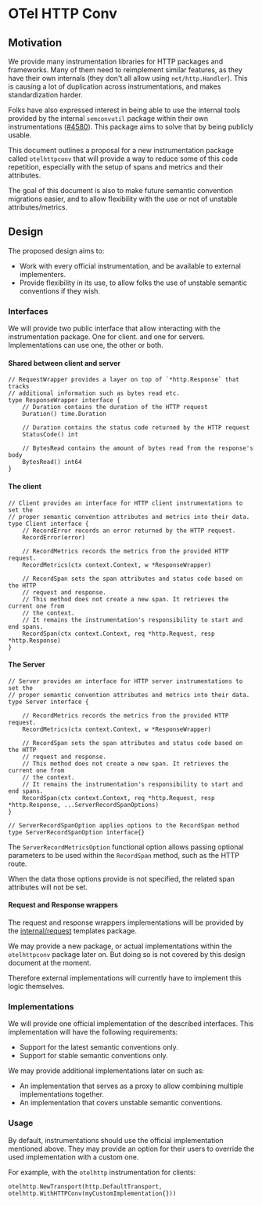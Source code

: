 # OTel HTTP Conv

## Motivation

We provide many instrumentation libraries for HTTP packages and frameworks.
Many of them need to reimplement similar features, as they have their own
internals (they don't all allow using `net/http.Handler`).
This is causing a lot of duplication across instrumentations, and makes
standardization harder.

Folks have also expressed interest in being able to use the internal tools
provided by the internal `semconvutil` package within their own
instrumentations ([#4580](https://github.com/open-telemetry/opentelemetry-go-contrib/issues/4580)).
This package aims to solve that by being publicly usable.

This document outlines a proposal for a new instrumentation package called
`otelhttpconv` that will provide a way to reduce some of this code repetition,
especially with the setup of spans and metrics and their attributes.

The goal of this document is also to make future semantic convention migrations
easier, and to allow flexibility with the use or not of unstable
attributes/metrics.

## Design

The proposed design aims to:

* Work with every official instrumentation, and be available to external implementers.
* Provide flexibility in its use, to allow folks the use of unstable semantic conventions if they wish.

### Interfaces

We will provide two public interface that allow interacting with the
instrumentation package.
One for client. and one for servers. Implementations can use one, the other or both.

#### Shared between client and server

```golang
// RequestWrapper provides a layer on top of `*http.Response` that tracks
// additional information such as bytes read etc.
type ResponseWrapper interface {
	// Duration contains the duration of the HTTP request
	Duration() time.Duration

	// Duration contains the status code returned by the HTTP request
	StatusCode() int

	// BytesRead contains the amount of bytes read from the response's body
	BytesRead() int64
}
```

#### The client

```golang
// Client provides an interface for HTTP client instrumentations to set the
// proper semantic convention attributes and metrics into their data.
type Client interface {
	// RecordError records an error returned by the HTTP request.
	RecordError(error)

	// RecordMetrics records the metrics from the provided HTTP request.
	RecordMetrics(ctx context.Context, w *ResponseWrapper)

	// RecordSpan sets the span attributes and status code based on the HTTP
	// request and response.
	// This method does not create a new span. It retrieves the current one from
	// the context.
	// It remains the instrumentation's responsibility to start and end spans.
	RecordSpan(ctx context.Context, req *http.Request, resp *http.Response)
}
```

#### The Server

```golang
// Server provides an interface for HTTP server instrumentations to set the
// proper semantic convention attributes and metrics into their data.
type Server interface {

	// RecordMetrics records the metrics from the provided HTTP request.
	RecordMetrics(ctx context.Context, w *ResponseWrapper)

	// RecordSpan sets the span attributes and status code based on the HTTP
	// request and response.
	// This method does not create a new span. It retrieves the current one from
	// the context.
	// It remains the instrumentation's responsibility to start and end spans.
	RecordSpan(ctx context.Context, req *http.Request, resp *http.Response, ...ServerRecordSpanOptions)
}

// ServerRecordSpanOption applies options to the RecordSpan method
type ServerRecordSpanOption interface{}
```

The `ServerRecordMetricsOption` functional option allows passing optional
parameters to be used within the `RecordSpan` method, such as the HTTP route.

When the data those options provide is not specified, the related span attributes will not be set.

#### Request and Response wrappers

The request and response wrappers implementations will be provided by the
[internal/request](https://pkg.go.dev/go.opentelemetry.io/contrib/instrumentation/net/http/otelhttp/internal/request)
templates package.

We may provide a new package, or actual implementations within the
`otelhttpconv` package later on. But doing so is not covered by this design
document at the moment.

Therefore external implementations will currently have to implement this logic
themselves.

### Implementations

We will provide one official implementation of the described interfaces.
This implementation will have the following requirements:

* Support for the latest semantic conventions only.
* Support for stable semantic conventions only.

We may provide additional implementations later on such as:

* An implementation that serves as a proxy to allow combining multiple implementations together.
* An implementation that covers unstable semantic conventions.

### Usage

By default, instrumentations should use the official implementation mentioned
above.
They may provide an option for their users to override the used implementation
with a custom one.

For example, with the `otelhttp` instrumentation for clients:

```golang
otelhttp.NewTransport(http.DefaultTransport, otelhttp.WithHTTPConv(myCustomImplementation{}))
```
